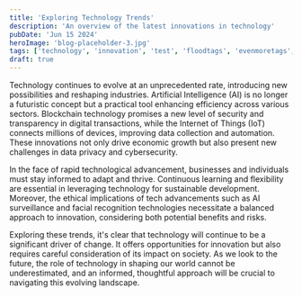```yaml
---
title: 'Exploring Technology Trends'
description: 'An overview of the latest innovations in technology'
pubDate: 'Jun 15 2024'
heroImage: 'blog-placeholder-3.jpg'
tags: ['technology', 'innovation', 'test', 'floodtags', 'evenmoretags', '1', '2', '3']
draft: true
---
```


Technology continues to evolve at an unprecedented rate, introducing new possibilities and reshaping industries. Artificial Intelligence (AI) is no longer a futuristic concept but a practical tool enhancing efficiency across various sectors. Blockchain technology promises a new level of security and transparency in digital transactions, while the Internet of Things (IoT) connects millions of devices, improving data collection and automation. These innovations not only drive economic growth but also present new challenges in data privacy and cybersecurity.

In the face of rapid technological advancement, businesses and individuals must stay informed to adapt and thrive. Continuous learning and flexibility are essential in leveraging technology for sustainable development. Moreover, the ethical implications of tech advancements such as AI surveillance and facial recognition technologies necessitate a balanced approach to innovation, considering both potential benefits and risks.

Exploring these trends, it's clear that technology will continue to be a significant driver of change. It offers opportunities for innovation but also requires careful consideration of its impact on society. As we look to the future, the role of technology in shaping our world cannot be underestimated, and an informed, thoughtful approach will be crucial to navigating this evolving landscape.

